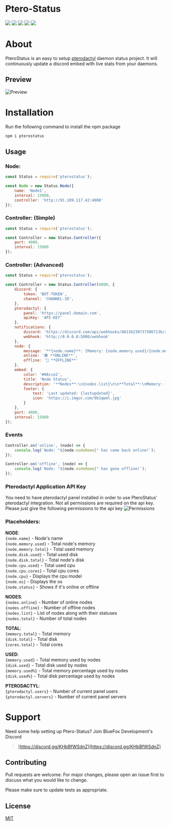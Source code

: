 # Ptero-Status
![](https://img.shields.io/github/stars/BlueFox-Development/Ptero-Status) ![](https://img.shields.io/github/forks/BlueFox-Development/Ptero-Status) ![](https://img.shields.io/github/issues/BlueFox-Development/Ptero-Status) ![](https://img.shields.io/github/license/BlueFox-Development/Ptero-Status) ![](https://img.shields.io/discord/870418236078960791)

# About
PteroStatus is an easy to setup [pterodactyl](https://github.com/pterodactyl/panel) daemon status project. It will continuously update a discord embed with live stats from your daemons.

## Preview

![Preview](https://cdn.flaringphoenix.com/8j1s)

# Installation

Run the following command to install the npm package

```bash
npm i pterostatus
```

## Usage

### Node:
```javascript
const Status = require('pterostatus');

const Node = new Status.Node({
    name: 'Node1',
    interval: 15000,
    controller: 'http://91.109.117.42:4000'
});
```

### Controller: (Simple)
```javascript
const Status = require('pterostatus');

const Controller = new Status.Controller({
    port: 4000,
    interval: 15000
});
```

### Controller: (Advanced)
```javascript
const Status = require('pterostatus');

const Controller = new Status.Controller(4000, {
    discord: {
        token: 'BOT-TOKEN',
        channel: 'CHANNEL-ID',
    },
    pterodactyl: {
        panel: 'https://panel.domain.com',
        apiKey: 'API-KEY'
    },
    notifications: {
        discord: 'https://discord.com/api/webhooks/881362307375067136/zAdAgNEdQ-h3agBh-uCYPBHu47RUWMe_JpBJCUkEelx5oDgIDX_hGi-1_xRT2j6DWZej',
        webhook: 'http://0.0.0.0:5000/webhook'
    },
    node: {
        message: '**{node.name}**: [Memory: {node.memory.used}/{node.memory.total}] [Disk: {node.disk.used}/{node.disk.total}]',
        online: '🟢 **ONLINE**',
        offline: '🔴 **OFFLINE**'
    },
    embed: {
        color: '#06cce2',
        title: 'Node Status',
        description: '**Nodes**:\n{nodes.list}\n\n**Total**:\nMemory: {memory.used}/{memory.total}\nDisk: {disk.used}/{disk.total}\n\n**Pterodactyl:**\nUsers: {pterodactyl.users}\nServers: {pterodactyl.servers}',
        footer: {
            text: 'Last updated: {lastupdated}',
            icon: 'https://i.imgur.com/9b1qwml.jpg'
        }
    },
    port: 4000,
    interval: 15000
});
```

### Events
```javascript
Controller.on('online', (node) => {
    console.log(`Node: "${node.nodeName}" has come back online!`);
});

Controller.on('offline', (node) => {
    console.log(`Node: "${node.nodeName}" has gone offline!`);
});
```

### Pterodactyl Application API Key
You need to have pterodactyl panel installed in order to use PteroStatus' pterodactyl integration.
Not all permissions are required on the api key. Please just give the following permissions to the api key
![Permissions](https://cdn.flaringphoenix.com/pRoQ)

### Placeholders:
**NODE**:<br />
`{node.name}` - Node's name<br />
`{node.memory.used}` - Total node's memory<br />
`{node.memory.total}` - Total used memory<br />
`{node.disk.used}` - Total used disk<br />
`{node.disk.total}` - Total node's disk<br />
`{node.cpu.used}` - Total used cpu<br />
`{node.cpu.cores}` - Total cpu cores<br />
`{node.cpu}` - Displays the cpu model<br />
`{node.os}` - Displays the os<br />
`{node.status}` - Shows if it's online or offline<br />

**NODES**:<br />
`{nodes.online}` - Number of online nodes<br />
`{nodes.offline}` - Number of offline nodes<br />
`{nodes.list}` - List of nodes along with their statuses<br />
`{nodes.total}` - Number of total nodes<br />

**TOTAL**:<br />
`{memory.total}` - Total memory<br />
`{disk.total}` - Total disk<br />
`{cores.total}` - Total cores<br />

**USED**:<br />
`{memory.used}` - Total memory used by nodes<br />
`{disk.used}` - Total disk used by nodes<br />
`{memory.used%}` - Total memory percentage used by nodes<br />
`{disk.used%}` - Total disk percentage used by nodes<br />

**PTERODACTYL**:<br />
`{pterodactyl.users}` - Number of current panel users<br />
`{pterodactyl.servers}` - Number of current panel servers<br />

# Support
Need some help setting up Ptero-Status?
Join BlueFox Development's Discord
> [https://discord.gg/KHbBfWSdnZ](https://discord.gg/KHbBfWSdnZ)
 
## Contributing
Pull requests are welcome. For major changes, please open an issue first to discuss what you would like to change.

Please make sure to update tests as appropriate.

## License
[MIT](https://choosealicense.com/licenses/mit/)

